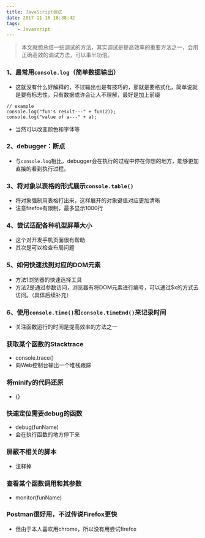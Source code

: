 ```yaml
---
title: JavaScript调试
date: 2017-11-16 18:38:42
tags: 
    - Javascript
---
```


> 本文就想总结一些调试的方法，其实调试是提高效率的重要方法之一，会用正确高效的调试方法，可以事半功倍。

<!-- more -->

### 1、最常用`console.log`（简单数据输出）

- 这就没有什么好解释的，不过输出也是有技巧的，那就是要格式化，简单说就是要有标志性，只有数据或许会让人不理解，最好是加上前缀

```
// example
console.log("fun's result---" + fun(2));
console.log("value of a---" + a);
```

- 当然可以改变颜色和字体等

### 2、debugger：断点

- 与`console.log`相比，debugger会在执行的过程中停在你想的地方，能够更加直接的看到执行过程。

### 3、将对象以表格的形式展示`console.table()`

- 将对象强制用表格打出来，这样展开的对象键值对应更加清晰
- 注意firefox有限制，最多显示1000行

### 4、尝试适配各种机型屏幕大小

- 这个对开发手机页面很有帮助
- 其次是可以检查布局问题

### 5、如何快速找到对应的DOM元素

- 方法1浏览器的快速选择工具
- 方法2是通过参数访问，浏览器有将DOM元素进行编号，可以通过$x的方式去访问。（具体后续补充）

### 6、使用`console.time()`和`console.timeEnd()`来记录时间

- 关注函数运行的时间是提高效率的方法之一

### 获取某个函数的Stacktrace

- console.trace()
- 向Web控制台输出一个堆栈跟踪

### 将minify的代码还原

- {}

### 快速定位需要debug的函数

- debug(funName)
- 会在执行函数的地方停下来

### 屏蔽不相关的脚本

- 注释掉

### 查看某个函数调用和其参数

- monitor(funName)

### Postman很好用，不过传说Firefox更快

- 但由于本人喜欢用chrome，所以没有用尝试firefox